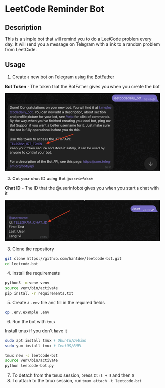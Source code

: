 # LeetCode Reminder Bot

## Description

This is a simple bot that will remind you to do a LeetCode problem every day. It will send you a message on Telegram with a link to a random problem from LeetCode.

## Usage

1. Create a new bot on Telegram using the [BotFather](https://core.telegram.org/bots#6-botfather)

**Bot Token** - The token that the BotFather gives you when you create the bot

![alt text](<./img/1.png>)

2. Get your chat ID using Bot `@userinfobot`

**Chat ID** - The ID that the @userinfobot gives you when you start a chat with it

![alt text](<./img/2.png>)

3. Clone the repository

```bash
git clone https://github.com/hantdev/leetcode-bot.git
cd leetcode-bot
```

4. Install the requirements

```bash
python3 -m venv venv
source venv/bin/activate
pip install -r requirements.txt
```

5. Create a `.env` file and fill in the required fields

```bash
cp .env.example .env
```

6. Run the bot with `tmux`

Install tmux if you don't have it

```bash
sudo apt install tmux # Ubuntu/Debian
sudo yum install tmux # CentOS/RHEL
```

```bash
tmux new -s leetcode-bot
source venv/bin/activate
python leetcode-bot.py
```

7. To detach from the tmux session, press `Ctrl + B` and then `D`
8. To attach to the tmux session, run `tmux attach -t leetcode-bot`
